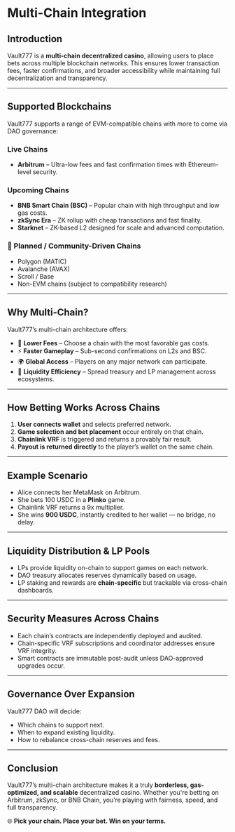 # Multi-Chain Integration

## Introduction

Vault777 is a **multi-chain decentralized casino**, allowing users to place bets across multiple blockchain networks. This ensures lower transaction fees, faster confirmations, and broader accessibility while maintaining full decentralization and transparency.

---

## Supported Blockchains

Vault777 supports a range of EVM-compatible chains with more to come via DAO governance:

### Live Chains

- **Arbitrum** – Ultra-low fees and fast confirmation times with Ethereum-level security.

### Upcoming Chains

- **BNB Smart Chain (BSC)** – Popular chain with high throughput and low gas costs.
- **zkSync Era** – ZK rollup with cheap transactions and fast finality.
- **Starknet** – ZK-based L2 designed for scale and advanced computation.

### 🧪 Planned / Community-Driven Chains

- Polygon (MATIC)
- Avalanche (AVAX)
- Scroll / Base
- Non-EVM chains (subject to compatibility research)

---

## Why Multi-Chain?

Vault777’s multi-chain architecture offers:

- 💸 **Lower Fees** – Choose a chain with the most favorable gas costs.
- ⚡ **Faster Gameplay** – Sub-second confirmations on L2s and BSC.
- 🌍 **Global Access** – Players on any major network can participate.
- 🔁 **Liquidity Efficiency** – Spread treasury and LP management across ecosystems.

---

## How Betting Works Across Chains

1. **User connects wallet** and selects preferred network.
2. **Game selection and bet placement** occur entirely on that chain.
3. **Chainlink VRF** is triggered and returns a provably fair result.
4. **Payout is returned directly** to the player’s wallet on the same chain.

---

## Example Scenario

- Alice connects her MetaMask on Arbitrum.
- She bets 100 USDC in a **Plinko** game.
- Chainlink VRF returns a 9x multiplier.
- She wins **900 USDC**, instantly credited to her wallet — no bridge, no delay.

---

## Liquidity Distribution & LP Pools

- LPs provide liquidity on-chain to support games on each network.
- DAO treasury allocates reserves dynamically based on usage.
- LP staking and rewards are **chain-specific** but trackable via cross-chain dashboards.

---

## Security Measures Across Chains

- Each chain’s contracts are independently deployed and audited.
- Chain-specific VRF subscriptions and coordinator addresses ensure VRF integrity.
- Smart contracts are immutable post-audit unless DAO-approved upgrades occur.

---

## Governance Over Expansion

Vault777 DAO will decide:

- Which chains to support next.
- When to expand existing liquidity.
- How to rebalance cross-chain reserves and fees.

---

## Conclusion

Vault777’s multi-chain architecture makes it a truly **borderless, gas-optimized, and scalable** decentralized casino. Whether you're betting on Arbitrum, zkSync, or BNB Chain, you’re playing with fairness, speed, and full transparency.

🌐 **Pick your chain. Place your bet. Win on your terms.**
